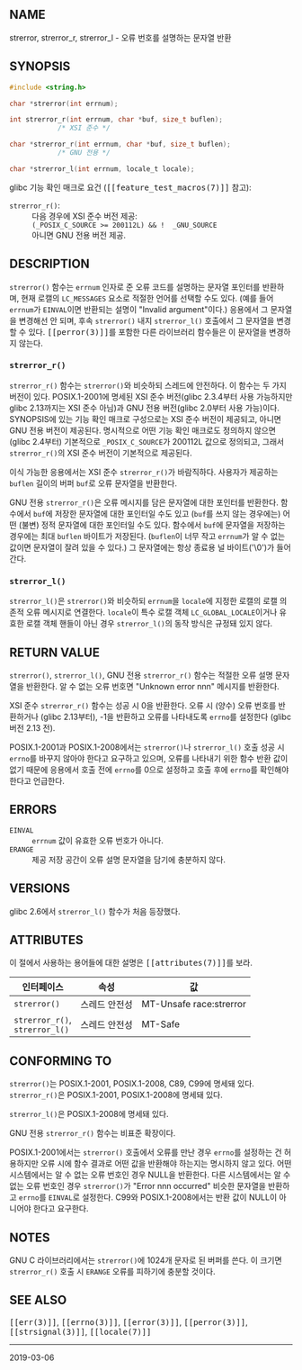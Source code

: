 ## NAME

strerror, strerror_r, strerror_l - 오류 번호를 설명하는 문자열 반환

## SYNOPSIS

```c
#include <string.h>

char *strerror(int errnum);

int strerror_r(int errnum, char *buf, size_t buflen);
            /* XSI 준수 */

char *strerror_r(int errnum, char *buf, size_t buflen);
            /* GNU 전용 */

char *strerror_l(int errnum, locale_t locale);
```

glibc 기능 확인 매크로 요건 (<tt>[[feature_test_macros(7)]]</tt> 참고):

<dl>
<dt><code>strerror_r()</code>:</dt>
<dd>
다음 경우에 XSI 준수 버전 제공:<br>
<code>(_POSIX_C_SOURCE >= 200112L) && !  _GNU_SOURCE</code><br>
아니면 GNU 전용 버전 제공.
</dd>
</dl>

## DESCRIPTION

`strerror()` 함수는 `errnum` 인자로 준 오류 코드를 설명하는 문자열 포인터를 반환하며, 현재 로캘의 `LC_MESSAGES` 요소로 적절한 언어를 선택할 수도 있다. (예를 들어 `errnum`가 `EINVAL`이면 반환되는 설명이 "Invalid argument"이다.) 응용에서 그 문자열을 변경해선 안 되며, 후속 `strerror()` 내지 `strerror_l()` 호출에서 그 문자열을 변경할 수 있다. <tt>[[perror(3)]]</tt>를 포함한 다른 라이브러리 함수들은 이 문자열을 변경하지 않는다.

### `strerror_r()`

`strerror_r()` 함수는 `strerror()`와 비슷하되 스레드에 안전하다. 이 함수는 두 가지 버전이 있다. POSIX.1-2001에 명세된 XSI 준수 버전(glibc 2.3.4부터 사용 가능하지만 glibc 2.13까지는 XSI 준수 아님)과 GNU 전용 버전(glibc 2.0부터 사용 가능)이다. SYNOPSIS에 있는 기능 확인 매크로 구성으로는 XSI 준수 버전이 제공되고, 아니면 GNU 전용 버전이 제공된다. 명시적으로 어떤 기능 확인 매크로도 정의하지 않으면 (glibc 2.4부터) 기본적으로 `_POSIX_C_SOURCE`가 200112L 값으로 정의되고, 그래서 `strerror_r()`의 XSI 준수 버전이 기본적으로 제공된다.

이식 가능한 응용에서는 XSI 준수 `strerror_r()`가 바람직하다. 사용자가 제공하는 `buflen` 길이의 버퍼 `buf`로 오류 문자열을 반환한다.

GNU 전용 `strerror_r()`은 오류 메시지를 담은 문자열에 대한 포인터를 반환한다. 함수에서 `buf`에 저장한 문자열에 대한 포인터일 수도 있고 (`buf`를 쓰지 않는 경우에는) 어떤 (불변) 정적 문자열에 대한 포인터일 수도 있다. 함수에서 `buf`에 문자열을 저장하는 경우에는 최대 `buflen` 바이트가 저장된다. (`buflen`이 너무 작고 `errnum`가 알 수 없는 값이면 문자열이 잘려 있을 수 있다.) 그 문자열에는 항상 종료용 널 바이트('\0')가 들어간다.

### `strerror_l()`

`strerror_l()`은 `strerror()`와 비슷하되 `errnum`을 `locale`에 지정한 로캘의 로캘 의존적 오류 메시지로 연결한다. `locale`이 특수 로캘 객체 `LC_GLOBAL_LOCALE`이거나 유효한 로캘 객체 핸들이 아닌 경우 `strerror_l()`의 동작 방식은 규정돼 있지 않다.

## RETURN VALUE

`strerror()`, `strerror_l()`, GNU 전용 `strerror_r()` 함수는 적절한 오류 설명 문자열을 반환한다. 알 수 없는 오류 번호면 "Unknown error nnn" 메시지를 반환한다.

XSI 준수 `strerror_r()` 함수는 성공 시 0을 반환한다. 오류 시 (양수) 오류 번호를 반환하거나 (glibc 2.13부터), -1을 반환하고 오류를 나타내도록 `errno`를 설정한다 (glibc 버전 2.13 전).

POSIX.1-2001과 POSIX.1-2008에서는 `strerror()`나 `strerror_l()` 호출 성공 시 `errno`를 바꾸지 않아야 한다고 요구하고 있으며, 오류를 나타내기 위한 함수 반환 값이 없기 때문에 응용에서 호출 전에 `errno`를 0으로 설정하고 호출 후에 `errno`를 확인해야 한다고 언급한다.

## ERRORS

<dl>
<dt><code>EINVAL</code></dt>
<dd><code>errnum</code> 값이 유효한 오류 번호가 아니다.</dd>
<dt><code>ERANGE</code></dt>
<dd>제공 저장 공간이 오류 설명 문자열을 담기에 충분하지 않다.</dd>
</dl>

## VERSIONS

glibc 2.6에서 `strerror_l()` 함수가 처음 등장했다.

## ATTRIBUTES

이 절에서 사용하는 용어들에 대한 설명은 <tt>[[attributes(7)]]</tt>를 보라.

| 인터페이스 | 속성 | 값 |
| --- | --- | --- |
| `strerror()` | 스레드 안전성 | MT-Unsafe race:strerror |
| `strerror_r()`,<br>`strerror_l()` | 스레드 안전성 | MT-Safe |

## CONFORMING TO

`strerror()`는 POSIX.1-2001, POSIX.1-2008, C89, C99에 명세돼 있다. `strerror_r()`은 POSIX.1-2001, POSIX.1-2008에 명세돼 있다.

`strerror_l()`은 POSIX.1-2008에 명세돼 있다.

GNU 전용 `strerror_r()` 함수는 비표준 확장이다.

POSIX.1-2001에서는 `strerror()` 호출에서 오류를 만난 경우 `errno`를 설정하는 건 허용하지만 오류 시에 함수 결과로 어떤 값을 반환해야 하는지는 명시하지 않고 있다. 어떤 시스템에서는 알 수 없는 오류 번호인 경우 NULL을 반환한다. 다른 시스템에서는 알 수 없는 오류 번호인 경우 `strerror()`가 "Error nnn occurred" 비슷한 문자열을 반환하고 `errno`를 `EINVAL`로 설정한다. C99와 POSIX.1-2008에서는 반환 값이 NULL이 아니어야 한다고 요구한다.

## NOTES

GNU C 라이브러리에서는 `strerror()`에 1024개 문자로 된 버퍼를 쓴다. 이 크기면 `strerror_r()` 호출 시 `ERANGE` 오류를 피하기에 충분할 것이다.

## SEE ALSO

<tt>[[err(3)]]</tt>, <tt>[[errno(3)]]</tt>, <tt>[[error(3)]]</tt>, <tt>[[perror(3)]]</tt>, <tt>[[strsignal(3)]]</tt>, <tt>[[locale(7)]]</tt>

----

2019-03-06
